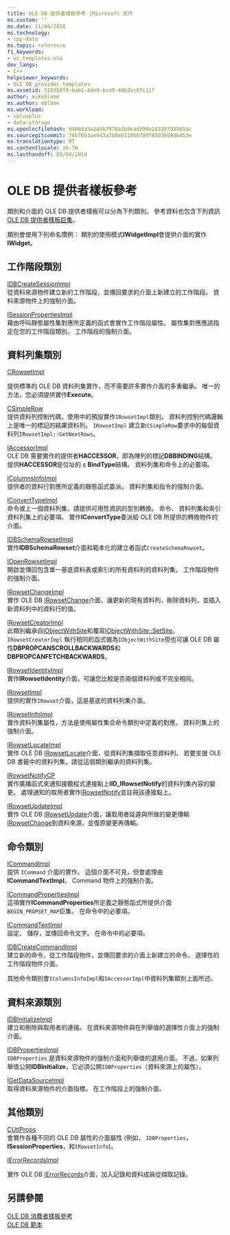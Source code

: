 ```yaml
---
title: OLE DB 提供者樣板參考 |Microsoft 文件
ms.custom: ''
ms.date: 11/04/2016
ms.technology:
- cpp-data
ms.topic: reference
f1_keywords:
- vc.templates.ole
dev_langs:
- C++
helpviewer_keywords:
- OLE DB provider templates
ms.assetid: 518358f0-bab1-4de9-bce9-4062cc87c11f
author: mikeblome
ms.author: mblome
ms.workload:
- cplusplus
- data-storage
ms.openlocfilehash: 040e8a5e244b7978a2b9ead394e243207939655c
ms.sourcegitcommit: 76b7653ae443a2b8eb1186b789f8503609d6453e
ms.translationtype: MT
ms.contentlocale: zh-TW
ms.lasthandoff: 05/04/2018
---
```

# <a name="ole-db-provider-templates-reference"></a>OLE DB 提供者樣板參考
類別和介面的 OLE DB 提供者樣板可以分為下列類別。 參考資料也包含下列資訊[OLE DB 提供者樣板巨集](../../data/oledb/macros-for-ole-db-provider-templates.md)。  
  
 類別會使用下列命名慣例： 類別的使用模式**IWidgetImpl**會提供介面的實作**IWidget**。  
  
## <a name="session-classes"></a>工作階段類別  
 [IDBCreateSessionImpl](../../data/oledb/idbcreatesessionimpl-class.md)  
 從資料來源物件建立新的工作階段，並傳回要求的介面上新建立的工作階段。 資料來源物件上的強制介面。  
  
 [ISessionPropertiesImpl](../../data/oledb/isessionpropertiesimpl-class.md)  
 藉由呼叫靜態屬性集對應所定義的函式會實作工作階段屬性。 屬性集對應應該指定在您的工作階段類別。 工作階段的強制介面。  
  
## <a name="rowset-classes"></a>資料列集類別  
 [CRowsetImpl](../../data/oledb/crowsetimpl-class.md)  
  
 提供標準的 OLE DB 資料列集實作，而不需要許多實作介面的多重繼承。 唯一的方法，您必須提供實作**Execute**。  
  
 [CSimpleRow](../../data/oledb/csimplerow-class.md)  
 提供資料列控制代碼，使用中的預設實作`IRowsetImpl`類別。 資料列控制代碼邏輯上是唯一的標記的結果資料列。 `IRowsetImpl` 建立新`CSimpleRow`要求中的每個資料列`IRowsetImpl::GetNextRows`。  
  
 [IAccessorImpl](../../data/oledb/iaccessorimpl-class.md)  
 OLE DB 需要實作的提供者**HACCESSOR**，即為陣列的標記**DBBINDING**結構。 提供**HACCESSOR**是位址的 s **BindType**結構。 資料列集和命令上的必要項。  
  
 [IColumnsInfoImpl](../../data/oledb/icolumnsinfoimpl-class.md)  
 提供者的資料行對應所定義的靜態函式委派。 資料列集和指令的強制介面。  
  
 [IConvertTypeImpl](../../data/oledb/iconverttypeimpl-class.md)  
 命令或上一個資料列集，請提供可用性資訊的型別轉換。 命令、 資料列集和索引資料列集上的必要項。 實作**IConvertType**委派給 OLE DB 所提供的轉換物件的介面。  
  
 [IDBSchemaRowsetImpl](../../data/oledb/idbschemarowsetimpl-class.md)  
 實作**IDBSchemaRowset**介面和範本化的建立者函式`CreateSchemaRowset`。  
  
 [IOpenRowsetImpl](../../data/oledb/iopenrowsetimpl-class.md)  
 開啟並傳回包含單一基底資料表或索引的所有資料列的資料列集。 工作階段物件的強制介面。  
  
 [IRowsetChangeImpl](../../data/oledb/irowsetchangeimpl-class.md)  
 實作 OLE DB [IRowsetChange](https://msdn.microsoft.com/en-us/library/ms715790.aspx)介面，讓更新的現有資料列，刪除資料列，並插入新資料列中的資料行的值。  
  
 [IRowsetCreatorImpl](../../data/oledb/irowsetcreatorimpl-class.md)  
 此類別繼承自[IObjectWithSite](http://msdn.microsoft.com/library/windows/desktop/ms693765)和覆寫[IObjectWithSite::SetSite](http://msdn.microsoft.com/library/windows/desktop/ms683869)。 `IRowsetCreatorImpl` 執行相同的函式做為`IObjectWithSite`但也可讓 OLE DB 屬性**DBPROPCANSCROLLBACKWARDS**和**DBPROPCANFETCHBACKWARDS**。  
  
 [IRowsetIdentityImpl](../../data/oledb/irowsetidentityimpl-class.md)  
 實作**IRowsetIdentity**介面，可讓您比較是否兩個資料列或不完全相同。  
  
 [IRowsetImpl](../../data/oledb/irowsetimpl-class.md)  
 提供的實作`IRowset`介面，這是基底的資料列集介面。  
  
 [IRowsetInfoImpl](../../data/oledb/irowsetinfoimpl-class.md)  
 實作資料列集屬性，方法是使用屬性集合命令類別中定義的對應。 資料列集上的強制介面。  
  
 [IRowsetLocateImpl](../../data/oledb/irowsetlocateimpl-class.md)  
 實作 OLE DB [IRowsetLocate](https://msdn.microsoft.com/en-us/library/ms721190.aspx)介面，從資料列集擷取任意資料列。 若要支援 OLE DB 書籤中的資料列集，請從這個類別繼承的資料列集。  
  
 [IRowsetNotifyCP](../../data/oledb/irowsetnotifycp-class.md)  
 實作廣播函式來通知接聽程式連接點上**IID_IRowsetNotify**的資料列集內容的變更。 處理通知的取用者實作[IRowsetNotify](https://msdn.microsoft.com/en-us/library/ms712959.aspx)並註冊該連接點上。  
  
 [IRowsetUpdateImpl](../../data/oledb/irowsetupdateimpl-class.md)  
 實作 OLE DB [IRowsetUpdate](https://msdn.microsoft.com/en-us/library/ms714401.aspx)介面，讓取用者延遲與所做的變更傳輸[IRowsetChange](https://msdn.microsoft.com/en-us/library/ms715790.aspx)到資料來源，並復原變更再傳輸。  
  
## <a name="command-classes"></a>命令類別  
 [ICommandImpl](../../data/oledb/icommandimpl-class.md)  
 提供 `ICommand` 介面的實作。 這個介面不可見，但會處理由**ICommandTextImpl**。 Command 物件上的強制介面。  
  
 [ICommandPropertiesImpl](../../data/oledb/icommandpropertiesimpl-class.md)  
 這項實作**ICommandProperties**所定義之靜態函式所提供介面`BEGIN_PROPSET_MAP`巨集。 在命令中的必要項。  
  
 [ICommandTextImpl](../../data/oledb/icommandtextimpl-class.md)  
 設定、 儲存，並傳回命令文字。 在命令中的必要項。  
  
 [IDBCreateCommandImpl](../../data/oledb/idbcreatecommandimpl-class.md)  
 建立新的命令，從工作階段物件，並傳回要求的介面上新建立的命令。 選擇性的工作階段物件介面。  
  
 其他命令類別會`IColumnsInfoImpl`和`IAccessorImpl`中資料列集類別上面所述。  
  
## <a name="data-source-classes"></a>資料來源類別  
 [IDBInitializeImpl](../../data/oledb/idbinitializeimpl-class.md)  
 建立和刪除與取用者的連接。 在資料來源物件與在列舉值的選擇性介面上的強制介面。  
  
 [IDBPropertiesImpl](../../data/oledb/idbpropertiesimpl-class.md)  
 `IDBProperties` 是資料來源物件的強制介面和列舉值的選用介面。 不過，如果列舉值公開**IDBInitialize**，它必須公開`IDBProperties`（資料來源上的屬性）。  
  
 [IGetDataSourceImpl](../../data/oledb/igetdatasourceimpl-class.md)  
 取得資料來源物件的介面指標。 在工作階段上的強制介面。  
  
## <a name="other-classes"></a>其他類別  
 [CUtlProps](../../data/oledb/cutlprops-class.md)  
 會實作各種不同的 OLE DB 屬性的介面屬性 (例如， `IDBProperties`， **ISessionProperties**，和`IRowsetInfo`)。  
  
 [IErrorRecordsImpl](../../data/oledb/ierrorrecordsimpl-class.md)  
  
 實作 OLE DB [IErrorRecords](https://msdn.microsoft.com/en-us/library/ms718112.aspx)介面，加入記錄和資料成員從擷取記錄。  
  
## <a name="see-also"></a>另請參閱  
 [OLE DB 消費者樣板參考](../../data/oledb/ole-db-consumer-templates-reference.md)   
 [OLE DB 範本](../../data/oledb/ole-db-templates.md)